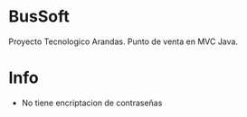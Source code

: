 # BusSoft
Proyecto Tecnologico Arandas. Punto de venta en MVC Java.

# Info
- No tiene encriptacion de contraseñas
